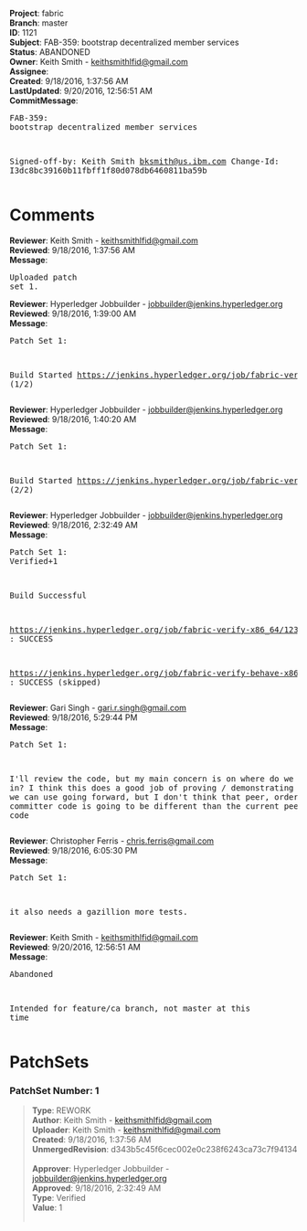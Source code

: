 <strong>Project</strong>: fabric<br><strong>Branch</strong>: master<br><strong>ID</strong>: 1121<br><strong>Subject</strong>: FAB-359: bootstrap decentralized member services<br><strong>Status</strong>: ABANDONED<br><strong>Owner</strong>: Keith Smith - keithsmithlfid@gmail.com<br><strong>Assignee</strong>:<br><strong>Created</strong>: 9/18/2016, 1:37:56 AM<br><strong>LastUpdated</strong>: 9/20/2016, 12:56:51 AM<br><strong>CommitMessage</strong>:<br><pre>FAB-359: bootstrap decentralized member services

Signed-off-by: Keith Smith <bksmith@us.ibm.com>
Change-Id: I3dc8bc39160b11fbff1f80d078db6460811ba59b
</pre><h1>Comments</h1><strong>Reviewer</strong>: Keith Smith - keithsmithlfid@gmail.com<br><strong>Reviewed</strong>: 9/18/2016, 1:37:56 AM<br><strong>Message</strong>: <pre>Uploaded patch set 1.</pre><strong>Reviewer</strong>: Hyperledger Jobbuilder - jobbuilder@jenkins.hyperledger.org<br><strong>Reviewed</strong>: 9/18/2016, 1:39:00 AM<br><strong>Message</strong>: <pre>Patch Set 1:

Build Started https://jenkins.hyperledger.org/job/fabric-verify-x86_64/1232/ (1/2)</pre><strong>Reviewer</strong>: Hyperledger Jobbuilder - jobbuilder@jenkins.hyperledger.org<br><strong>Reviewed</strong>: 9/18/2016, 1:40:20 AM<br><strong>Message</strong>: <pre>Patch Set 1:

Build Started https://jenkins.hyperledger.org/job/fabric-verify-behave-x86_64/155/ (2/2)</pre><strong>Reviewer</strong>: Hyperledger Jobbuilder - jobbuilder@jenkins.hyperledger.org<br><strong>Reviewed</strong>: 9/18/2016, 2:32:49 AM<br><strong>Message</strong>: <pre>Patch Set 1: Verified+1

Build Successful 

https://jenkins.hyperledger.org/job/fabric-verify-x86_64/1232/ : SUCCESS

https://jenkins.hyperledger.org/job/fabric-verify-behave-x86_64/155/ : SUCCESS (skipped)</pre><strong>Reviewer</strong>: Gari Singh - gari.r.singh@gmail.com<br><strong>Reviewed</strong>: 9/18/2016, 5:29:44 PM<br><strong>Message</strong>: <pre>Patch Set 1:

I'll review the code, but my main concern is on where do we fit this in?  I think this does a good job of proving / demonstrating a mechanism we can use going forward, but I don't think that peer, orderer and committer code is going to be different than the current peer code</pre><strong>Reviewer</strong>: Christopher Ferris - chris.ferris@gmail.com<br><strong>Reviewed</strong>: 9/18/2016, 6:05:30 PM<br><strong>Message</strong>: <pre>Patch Set 1:

it also needs a gazillion more tests.</pre><strong>Reviewer</strong>: Keith Smith - keithsmithlfid@gmail.com<br><strong>Reviewed</strong>: 9/20/2016, 12:56:51 AM<br><strong>Message</strong>: <pre>Abandoned

Intended for feature/ca branch, not master at this time</pre><h1>PatchSets</h1><h3>PatchSet Number: 1</h3><blockquote><strong>Type</strong>: REWORK<br><strong>Author</strong>: Keith Smith - keithsmithlfid@gmail.com<br><strong>Uploader</strong>: Keith Smith - keithsmithlfid@gmail.com<br><strong>Created</strong>: 9/18/2016, 1:37:56 AM<br><strong>UnmergedRevision</strong>: d343b5c45f6cec002e0c238f6243ca73c7f94134<br><br><strong>Approver</strong>: Hyperledger Jobbuilder - jobbuilder@jenkins.hyperledger.org<br><strong>Approved</strong>: 9/18/2016, 2:32:49 AM<br><strong>Type</strong>: Verified<br><strong>Value</strong>: 1<br><br></blockquote>